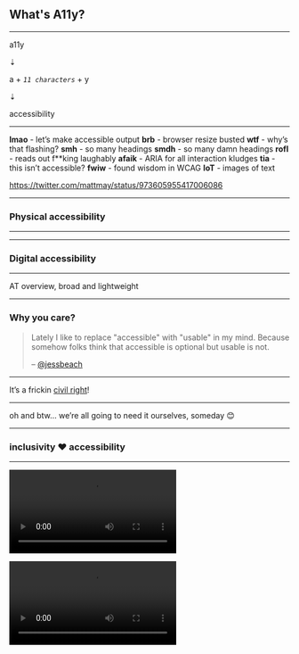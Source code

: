 ## What's A11y?

---

a11y

⇣

a + _`11 characters`_ + y

⇣

accessibility

---

<b>lmao</b> - let’s make accessible output
<b>brb</b> - browser resize busted
<b>wtf</b> - why’s that flashing?
<b>smh</b> - so many headings
<b>smdh</b> - so many damn headings
<b>rofl</b> - reads out f**king laughably
<b>afaik</b> - ARIA for all interaction kludges
<b>tia</b> - this isn’t accessible?
<b>fwiw</b> - found wisdom in WCAG
<b>IoT</b> - images of text

https://twitter.com/mattmay/status/973605955417006086

---

### Physical accessibility

---

<!-- .slide: data-background-image="assets/inaccessible-ramp.jpg" data-background-size="contain" -->

---

### Digital accessibility

---

AT overview, broad and lightweight

---

### Why you care?

> Lately I like to replace "accessible" with "usable" in my mind. Because somehow folks think that accessible is optional but usable is not.
>
> – [@jessbeach](https://twitter.com/jessebeach/status/1050031919713243137)

---

It’s a frickin [civil right](https://marcysutton.com/accessibility-is-a-civil-right)!

---

oh and btw… we’re all going to need it ourselves, someday 😊

---

### inclusivity ❤️ accessibility

---

<video class="fragment" data-autoplay src="assets/faucet-white-hand.mp4"></video>

<video class="fragment" data-autoplay src="assets/faucet-black-hand.mp4"></video>
